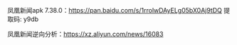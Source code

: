 凤凰新闻apk 7.38.0：https://pan.baidu.com/s/1rrolwDAyELg05bX0Aj9tDQ 提取码: y9db 

凤凰新闻逆向分析：https://xz.aliyun.com/news/16083
